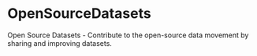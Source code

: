 # OpenSourceDatasets
Open Source Datasets - Contribute to the open-source data movement by sharing and improving datasets.
